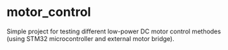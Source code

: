 # motor_control
Simple project for testing different low-power DC motor control methodes (using STM32 microcontroller and external motor bridge).
